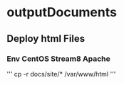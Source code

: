 # outputDocuments


## Deploy html Files 
### Env CentOS Stream8 Apache
'''
cp -r docs/site/* /var/www/html
'''
